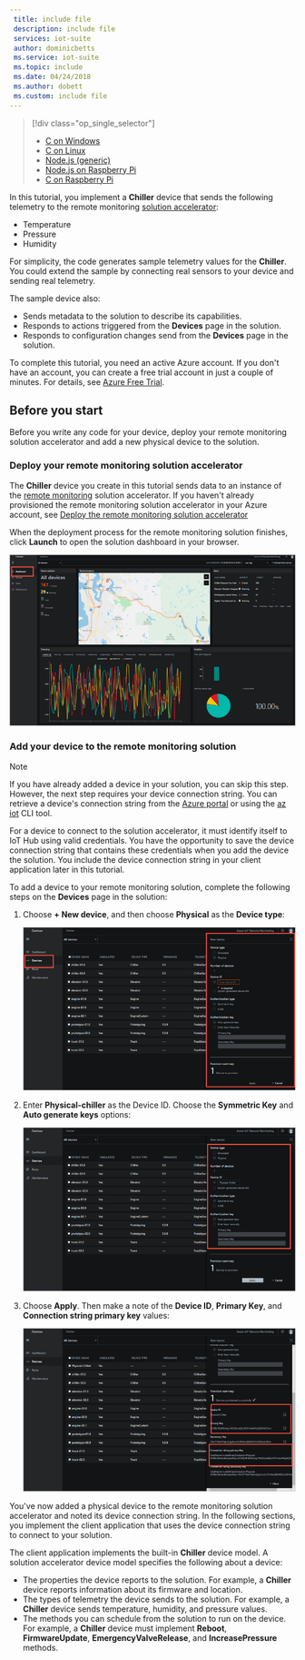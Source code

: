 ```yaml
---
 title: include file
 description: include file
 services: iot-suite
 author: dominicbetts
 ms.service: iot-suite
 ms.topic: include
 ms.date: 04/24/2018
 ms.author: dobett
 ms.custom: include file
---
```


> [!div class="op_single_selector"]
> * [C on Windows](../articles/iot-accelerators/iot-accelerators-connecting-devices.md)
> * [C on Linux](../articles/iot-accelerators/iot-accelerators-connecting-devices-linux.md)
> * [Node.js (generic)](../articles/iot-accelerators/iot-accelerators-connecting-devices-node.md)
> * [Node.js on Raspberry Pi](../articles/iot-accelerators/iot-accelerators-connecting-pi-node.md)
> * [C on Raspberry Pi](../articles/iot-accelerators/iot-accelerators-connecting-pi-c.md)

In this tutorial, you implement a **Chiller** device that sends the following telemetry to the remote monitoring [solution accelerator](../articles/iot-accelerators/iot-accelerators-what-are-solution-accelerators.md):

* Temperature
* Pressure
* Humidity

For simplicity, the code generates sample telemetry values for the **Chiller**. You could extend the sample by connecting real sensors to your device and sending real telemetry.

The sample device also:

* Sends metadata to the solution to describe its capabilities.
* Responds to actions triggered from the **Devices** page in the solution.
* Responds to configuration changes send from the **Devices** page in the solution.

To complete this tutorial, you need an active Azure account. If you don't have an account, you can create a free trial account in just a couple of minutes. For details, see [Azure Free Trial](http://azure.microsoft.com/pricing/free-trial/).

## Before you start

Before you write any code for your device, deploy your remote monitoring solution accelerator and add a new physical device to the solution.

### Deploy your remote monitoring solution accelerator

The **Chiller** device you create in this tutorial sends data to an instance of the [remote monitoring](../articles/iot-accelerators/iot-accelerators-remote-monitoring-explore.md) solution accelerator. If you haven't already provisioned the remote monitoring solution accelerator in your Azure account, see [Deploy the remote monitoring solution accelerator](../articles/iot-accelerators/iot-accelerators-remote-monitoring-deploy.md)

When the deployment process for the remote monitoring solution finishes, click **Launch** to open the solution dashboard in your browser.

![The solution dashboard](media/iot-suite-selector-connecting/dashboard.png)

### Add your device to the remote monitoring solution

> [!NOTE]
> If you have already added a device in your solution, you can skip this step. However, the next step requires your device connection string. You can retrieve a device's connection string from the [Azure portal](https://portal.azure.com) or using the [az iot](https://docs.microsoft.com/cli/azure/iot?view=azure-cli-latest) CLI tool.

For a device to connect to the solution accelerator, it must identify itself to IoT Hub using valid credentials. You have the opportunity to save the device connection string that contains these credentials when you add the device the solution. You include the device connection string in your client application later in this tutorial.

To add a device to your remote monitoring solution, complete the following steps on the **Devices** page in the solution:

1. Choose **+ New device**, and then choose **Physical** as the **Device type**:

    ![Add a physical device](media/iot-suite-selector-connecting/devicesprovision.png)

1. Enter **Physical-chiller** as the Device ID. Choose the **Symmetric Key** and **Auto generate keys** options:

    ![Choose device options](media/iot-suite-selector-connecting/devicesoptions.png)

1. Choose **Apply**. Then make a note of the **Device ID**, **Primary Key**, and **Connection string primary key** values:

    ![Retrieve credentials](media/iot-suite-selector-connecting/credentials.png)

You've now added a physical device to the remote monitoring solution accelerator and noted its device connection string. In the following sections, you implement the client application that uses the device connection string to connect to your solution.

The client application implements the built-in **Chiller** device model. A solution accelerator device model specifies the following about a device:

* The properties the device reports to the solution. For example, a **Chiller** device reports information about its firmware and location.
* The types of telemetry the device sends to the solution. For example, a **Chiller** device sends temperature, humidity, and pressure values.
* The methods you can schedule from the solution to run on the device. For example, a **Chiller** device must implement **Reboot**, **FirmwareUpdate**, **EmergencyValveRelease**, and **IncreasePressure** methods.